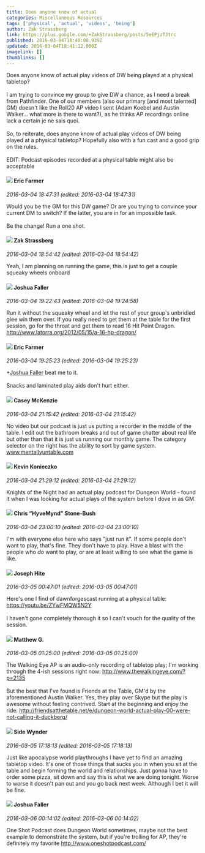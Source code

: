 ```yaml
---
title: Does anyone know of actual
categories: Miscellaneous Resources
tags: ['physical', 'actual', 'videos', 'being']
author: Zak Strassberg
link: https://plus.google.com/+ZakStrassberg/posts/5eEPjzTJtrc
published: 2016-03-04T18:40:08.939Z
updated: 2016-03-04T18:41:12.000Z
imagelink: []
thumblinks: []
---
```


Does anyone know of actual play videos of DW being played at a physical tabletop?<br /><br />I am trying to convince my group to give DW a chance, as I need a break from Pathfinder. One of our members (also our primary [and most talented] GM) doesn&#39;t like the Roll20 AP video I sent (Adam Koebel and Austin Walker... what more is there to want?),  as he thinks AP recordings online lack a certain je ne sais quoi.<br /><br />So, to reiterate, does anyone know of actual play videos of DW being played at a physical tabletop? Hopefully also with a fun cast and a good grip on the rules.<br /><br />EDIT: Podcast episodes recorded at a physical table might also be acceptable
<div id='comment z13cuv1bcobgubs0v23rvd2bzrash35wt04'>
  <h4><img src='{{site.baseurl}}//images/avatars/109657963046081305900_photo.jpg'> Eric Farmer</h4>
      <p><cite>2016-03-04 18:47:31 (edited: 2016-03-04 18:47:31)</cite></p>
        <p>Would you be the GM for this DW game? Or are you trying to convince your current DM to switch? If the latter, you are in for an impossible task. <br /><br />Be the change! Run a one shot.</p>
</div>
        

<div id='comment z13cuv1bcobgubs0v23rvd2bzrash35wt04'>
  <h4><img src='{{site.baseurl}}//images/avatars/115093856840701153172_photo.jpg'> Zak Strassberg</h4>
      <p><cite>2016-03-04 18:54:42 (edited: 2016-03-04 18:54:42)</cite></p>
        <p>Yeah, I am planning on running the game, this is just to get a couple squeaky wheels onboard</p>
</div>
        

<div id='comment z13cuv1bcobgubs0v23rvd2bzrash35wt04'>
  <h4><img src='{{site.baseurl}}//images/avatars/118408641603864909644_photo.jpg'> Joshua Faller</h4>
      <p><cite>2016-03-04 19:22:43 (edited: 2016-03-04 19:24:58)</cite></p>
        <p>Run it without the squeaky wheel and let the rest of your group&#39;s unbridled glee win them over. If you really need to get them at the table for the first session, go for the throat and get them to read 16 Hit Point Dragon. <a href="http://www.latorra.org/2012/05/15/a-16-hp-dragon/" class="ot-anchor">http://www.latorra.org/2012/05/15/a-16-hp-dragon/</a></p>
</div>
        

<div id='comment z13cuv1bcobgubs0v23rvd2bzrash35wt04'>
  <h4><img src='{{site.baseurl}}//images/avatars/109657963046081305900_photo.jpg'> Eric Farmer</h4>
      <p><cite>2016-03-04 19:25:23 (edited: 2016-03-04 19:25:23)</cite></p>
        <p><span class="proflinkWrapper"><span class="proflinkPrefix">+</span><a class="proflink" href="https://plus.google.com/118408641603864909644" oid="118408641603864909644">Joshua Faller</a></span> beat me to it. <br /><br />Snacks and laminated play aids don&#39;t hurt either.</p>
</div>
        

<div id='comment z13cuv1bcobgubs0v23rvd2bzrash35wt04'>
  <h4><img src='{{site.baseurl}}//images/avatars/107341309298688522790_photo.jpg'> Casey McKenzie</h4>
      <p><cite>2016-03-04 21:15:42 (edited: 2016-03-04 21:15:42)</cite></p>
        <p>No video but our podcast is just us putting a recorder in the middle of the table.  I edit out the bathroom breaks and out of game chatter about real life but other than that it is just us running our monthly game. The category selector on the right has the ability to sort by game system.  <a href="http://www.mentallyuntable.com" class="ot-anchor">www.mentallyuntable.com</a></p>
</div>
        

<div id='comment z13cuv1bcobgubs0v23rvd2bzrash35wt04'>
  <h4><img src='{{site.baseurl}}//images/avatars/118215159532903513433_photo.jpg'> Kevin Konieczko</h4>
      <p><cite>2016-03-04 21:29:12 (edited: 2016-03-04 21:29:12)</cite></p>
        <p>Knights of the Night had an actual play podcast for Dungeon World - found it when I was looking for actual plays of the system before I dove in as GM.</p>
</div>
        

<div id='comment z13cuv1bcobgubs0v23rvd2bzrash35wt04'>
  <h4><img src='{{site.baseurl}}//images/avatars/108053817066303198241_photo.jpg'> Chris “HyveMynd” Stone-Bush</h4>
      <p><cite>2016-03-04 23:00:10 (edited: 2016-03-04 23:00:10)</cite></p>
        <p>I&#39;m with everyone else here who says &quot;just run it&quot;. If some people don&#39;t want to play, that&#39;s fine. They don&#39;t have to play. Have a blast with the people who <i>do</i> want to play, or are at least willing to see what the game is like.</p>
</div>
        

<div id='comment z13cuv1bcobgubs0v23rvd2bzrash35wt04'>
  <h4><img src='{{site.baseurl}}//images/avatars/113777301958905817999_photo.jpg'> Joseph Hite</h4>
      <p><cite>2016-03-05 00:47:01 (edited: 2016-03-05 00:47:01)</cite></p>
        <p>Here&#39;s one I find of dawnforgescast running at a physical table: <a href="https://youtu.be/ZYwFMQW5N2Y" class="ot-anchor">https://youtu.be/ZYwFMQW5N2Y</a><br /><br />I haven&#39;t gone completely thorough it so I can&#39;t vouch for the quality of the session.</p>
</div>
        

<div id='comment z13cuv1bcobgubs0v23rvd2bzrash35wt04'>
  <h4><img src='{{site.baseurl}}//images/avatars/103522231327065742687_photo.jpg'> Matthew G.</h4>
      <p><cite>2016-03-05 01:25:00 (edited: 2016-03-05 01:25:00)</cite></p>
        <p>The Walking Eye AP is an audio-only recording of tabletop play; I&#39;m working through the 4-ish sessions right now: <a href="http://www.thewalkingeye.com/?p=2135" class="ot-anchor">http://www.thewalkingeye.com/?p=2135</a><br /><br />But the best that I&#39;ve found is Friends at the Table, GM&#39;d by the aforementioned Austin Walker. Yes, they play over Skype but the play is awesome without feeling contrived. Start at the beginning and enjoy the ride: <a href="http://friendsatthetable.net/e/dungeon-world-actual-play-00-were-not-calling-it-duckberg/" class="ot-anchor">http://friendsatthetable.net/e/dungeon-world-actual-play-00-were-not-calling-it-duckberg/</a></p>
</div>
        

<div id='comment z13cuv1bcobgubs0v23rvd2bzrash35wt04'>
  <h4><img src='{{site.baseurl}}//images/avatars/117817445430463121488_photo.jpg'> Side Wynder</h4>
      <p><cite>2016-03-05 17:18:13 (edited: 2016-03-05 17:18:13)</cite></p>
        <p>Just like apocalypse world playthroughs I have yet to find an amazing tabletop video. It&#39;s one of those things that sucks you in when you sit at the table and begin forming the world and relationships. Just gonna have to order some pizza, sit down and say this is what we are doing tonight. Worse to worse it doesn&#39;t pan out and you go back next week. Although I bet it will be fine.</p>
</div>
        

<div id='comment z13cuv1bcobgubs0v23rvd2bzrash35wt04'>
  <h4><img src='{{site.baseurl}}//images/avatars/118408641603864909644_photo.jpg'> Joshua Faller</h4>
      <p><cite>2016-03-06 00:14:02 (edited: 2016-03-06 00:14:02)</cite></p>
        <p>One Shot Podcast does Dungeon World sometimes, maybe not the best example to demonstrate the system, but if you&#39;re trolling for AP, they&#39;re definitely my favorite <a href="http://www.oneshotpodcast.com/" class="ot-anchor">http://www.oneshotpodcast.com/</a></p>
</div>
        